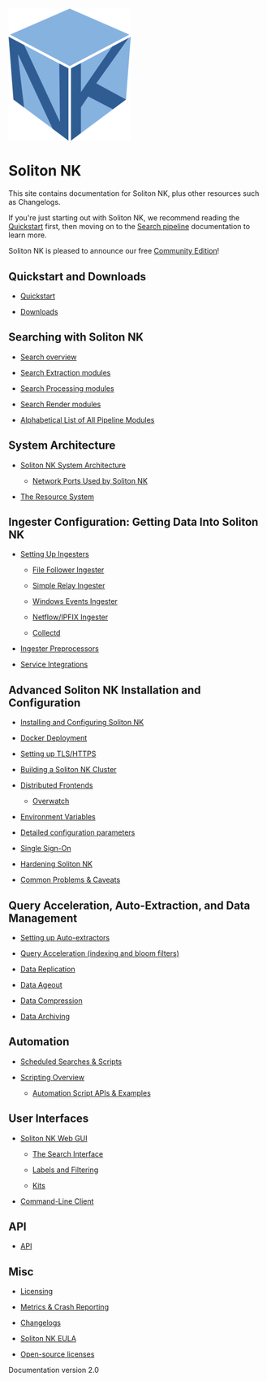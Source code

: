 # 

![](logo-name.png)

# Soliton NK

This site contains documentation for Soliton NK, plus other resources such as Changelogs.

If you're just starting out with Soliton NK, we recommend reading the [Quickstart](quickstart/quickstart.md) first, then moving on to the [Search pipeline](search/search.md) documentation to learn more.

Soliton NK is pleased to announce our free [Community Edition](https://www.gravwell.io/download)!

## Quickstart and Downloads

  * [Quickstart](quickstart/quickstart.md)

  * [Downloads](quickstart/downloads.md)

## Searching with Soliton NK

  * [Search overview](search/search.md)

  * [Search Extraction modules](search/extractionmodules.md)

  * [Search Processing modules](search/processingmodules.md)

  * [Search Render modules](search/rendermodules.md)

  * [Alphabetical List of All Pipeline Modules](search/complete-module-list.md)

## System Architecture

  * [Soliton NK System Architecture](architecture/architecture.md)

    * [Network Ports Used by Soliton NK](configuration/networking.md)


  * [The Resource System](resources/resources.md)

## Ingester Configuration: Getting Data Into Soliton NK

  * [Setting Up Ingesters](ingesters/ingesters.md)

    * [File Follower Ingester](ingesters/file_follow.md)

    * [Simple Relay Ingester](ingesters/simple_relay.md)
    
    * [Windows Events Ingester](ingesters/ingesters.md#Windows_Event_Service)

    * [Netflow/IPFIX Ingester](ingesters/ingesters.md#Netflow_Ingester)

    * [Collectd](ingesters/ingesters.md#collectd_Ingester)

  * [Ingester Preprocessors](ingesters/preprocessors/preprocessors.md)

  * [Service Integrations](ingesters/integrations.md)

## Advanced Soliton NK Installation and Configuration

  * [Installing and Configuring Soliton NK](configuration/configuration.md)

  * [Docker Deployment](configuration/docker.md)

  * [Setting up TLS/HTTPS](configuration/certificates.md)

  * [Building a Soliton NK Cluster](distributed/cluster.md)

  * [Distributed Frontends](distributed/frontend.md)

    * [Overwatch](distributed/overwatch.md)


  * [Environment Variables](configuration/environment-variables.md)

  * [Detailed configuration parameters](configuration/parameters.md)

  * [Single Sign-On](configuration/sso.md)

  * [Hardening Soliton NK](configuration/hardening.md)

  * [Common Problems & Caveats](configuration/caveats.md)

## Query Acceleration, Auto-Extraction, and Data Management
  
  * [Setting up Auto-extractors](configuration/autoextractors.md)
  
  * [Query Acceleration (indexing and bloom filters)](configuration/accelerators.md)

  * [Data Replication](configuration/replication.md)

  * [Data Ageout](configuration/ageout.md)

  * [Data Compression](configuration/compression.md)

  * [Data Archiving](configuration/archive.md)

## Automation

  * [Scheduled Searches & Scripts](scripting/scheduledsearch.md)

  * [Scripting Overview](scripting/scripting.md)

    * [Automation Script APIs & Examples](scripting/scriptingsearch.md)

## User Interfaces

  * [Soliton NK Web GUI](gui/gui.md)

    * [The Search Interface](gui/queries/queries.md)

    * [Labels and Filtering](gui/labels/labels.md)

    * [Kits](kits/kits.md)

  * [Command-Line Client](cli/cli.md)

## API

  * [API](api/api.md)

## Misc

  * [Licensing](license/license.md)

  * [Metrics & Crash Reporting](metrics.md)

  * [Changelogs](changelog/list.md)

  * [Soliton NK EULA](eula.md)

  * [Open-source licenses](open_source.md)

Documentation version 2.0
